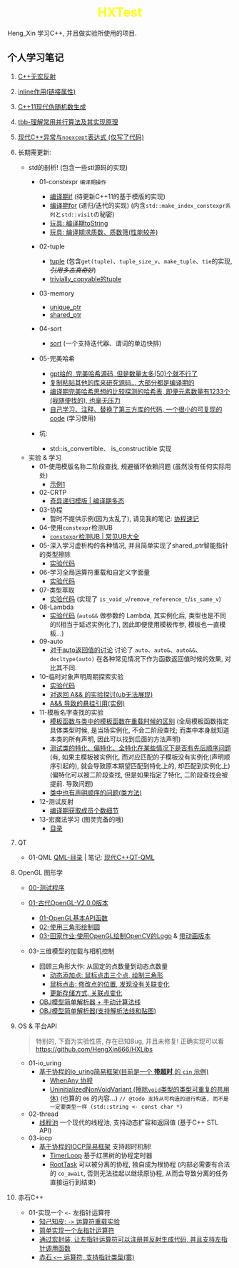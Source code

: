 <h1 align="center" style="color:yellow">HXTest</h1>

Heng_Xin 学习C++, 并且做实验所使用的项目.

## 个人学习笔记

1. [C++无宏反射](./src/01-reflection/C++无宏反射.md)

2. [inline作用(链接属性)](./src/02-link-property/inline关键字的作用.md)

3. [C++11现代伪随机数生成](./src/03-random/现代伪随机数生成.md)

4. [tbb-理解常用并行算法及其实现原理](./src/04-tbb/tbb-理解常用并行算法及其实现原理.md)

5. [现代C++异常与`noexcept`表达式 (仅写了代码)](./src/05-exception/demo/01-noexcept/01_main.cpp)

6. 长期需更新: 
    - std的剖析! (包含一些stl源码的实现)
        - 01-constexpr `编译期操作`
            - [编译期if](./src/06-std-analyse/demo/01-constexpr/01_if.cpp) (待更新C++11的基于模版的实现)
            - [编译期for](./src/06-std-analyse/demo/01-constexpr/02_for.cpp) (递归/迭代的实现) (内含`std::make_index_constexpr系列`と`std::visit`の秘密)
            - [玩具: 编译期toString](./src/06-std-analyse/demo/01-constexpr/03_toString.cpp)
            - [玩具: 编译期求质数、质数筛(性能较差)](./src/06-std-analyse/demo/01-constexpr/04_primeNumber.cpp)
        - 02-tuple
            - [tuple](./src/06-std-analyse/demo/02-tuple/01_tuple.cpp) (包含`get(tuple)`、`tuple_size_v`、`make_tuple`、`tie`的实现, *~~引用多态真奇妙~~*)
            - [trivially_copyable的tuple](./src/06-std-analyse/demo/02-tuple/02_tuple.cpp)
        - 03-memory
            - [unique_ptr](./src/06-std-analyse/demo/03-memory/01_UniquePtr.cpp)
            - [shared_ptr](./src/06-std-analyse/demo/03-memory/02_SharedPtr.cpp)
        - 04-sort
            - [sort](./src/06-std-analyse/demo/04-sort/01_sort.cpp) (一个支持迭代器、谓词的单边快排)
        - 05-完美哈希
            - [gpt给的, 完美哈希源码, 但是数量太多(50)个就不行了](src/06-std-analyse/demo/05-pmh/01_test_pmh_map.cpp)
            - [复制粘贴其他的库来研究源码... 大部分都是编译期的](src/06-std-analyse/demo/05-pmh/02_cp_pmh_test.cpp)
            - [编译期完美哈希思想的比较探测的哈希表, 即便元素数量有1233个(我随便找的), 也毫无压力](src/06-std-analyse/demo/05-pmh/03_test_pmh.cpp)
            - [自己学习、注释、替换了第三方库的代码, 一个很小的可复现的code](src/06-std-analyse/demo/05-pmh/04_hx_pmh_map.cpp) (学习使用)

        - 坑:
            - std::is_convertible、 is_constructible 实现
    - 实验 & 学习
        - 01-使用模版名称二阶段查找, 规避循环依赖问题 (虽然没有任何实际用处)
            - [示例1](./ser/../src/06-std-analyse/test/01-tp-ForwardDeclaration/test_01.cpp)
        - 02-CRTP
            - [奇异递归模版 | 编译期多态](./src/06-std-analyse/test/02-crtp/01_crtp.cpp)
        - 03-协程
            - 暂时不提供示例(因为太乱了), 请见我的笔记: [协程速记](https://hengxin666.github.io/HXLoLi/docs/%E7%A8%8B%E5%BA%8F%E8%AF%AD%E8%A8%80/C++/%E7%8E%B0%E4%BB%A3C++/%E7%8E%B0%E4%BB%A3C++%E5%8D%8F%E7%A8%8B/%E5%8D%8F%E7%A8%8B%E9%80%9F%E8%AE%B0)
        - 04-使用`constexpr`检测UB
            - [`constexpr`检测UB | 常见UB大全](src/06-std-analyse/test/04-select-ub/01_ub_look.cpp)
        - 05-深入学习虚析构的各种情况, 并且简单实现了shared_ptr智能指针的类型擦除
            - [实验代码](src/06-std-analyse/test/05-vBaseClass/01-v_base_class.cpp)
        - 06-学习全局运算符重载和自定义字面量
            - [实验代码](src/06-std-analyse/test/06-my-op/01_my_op.cpp)
        - 07-类型萃取
            - [实验代码](src/06-std-analyse/test/07-TypeExtraction/01_type_extraction.cpp) (实现了 `is_void_v`/`remove_reference_t`/`is_same_v`)
        - 08-Lambda
            - [实验代码](src/06-std-analyse/test/08-Lambda/01_Lambda.cpp) (`auto&&` 做参数的 Lambda, 其实例化后, 类型也是不同的!(相当于延迟实例化了), 因此即便使用模板传参, 模板也一直模板...)
        - 09-auto
            - [对于auto返回值的讨论](src/06-std-analyse/test/09-auto/01_auto_return.cpp) 讨论了 `auto`、`auto&`、`auto&&`、`decltype(auto)` 在各种常见情况下作为函数返回值时候的效果, 对比其不同.
        - 10-临时对象声明周期探索实验
            - [实验代码](src/06-std-analyse/test/10-tmp-obj-test/01_tmp_obj_test.cpp)
            - [对返回 A&& 的实验探讨(ub无法展现)](src/06-std-analyse/test/10-tmp-obj-test/02_rxv_ub.cpp)
            - [A&& 导致的悬挂引用(实例)](src/06-std-analyse/test/10-10-tmp-obj-test/03_xv_ub.cpp)
        - 11-模板名字查找的实验
            - [模板函数与类中的模板函数在重载时候的区别](src/06-std-analyse/test/11-template-find/01_test_g_or_class.cpp) (全局模板函数指定具体类型时候, 是当场实例化, 不会二阶段查找; 而类中本身就知道本类的所有声明, 因此可以找到后面的方法声明)
            - [测试类的特化、偏特化、全特化在某些情况下是否有先后顺序问题](/src/06-std-analyse/test/11-template-find/02_partial_specialization.cpp) (有, 如果主模板被实例化, 而对应匹配的子模板没有实例化(声明顺序引起的), 就会导致原本期望匹配到特化上的, 却匹配到实例化上) (偏特化可以被二阶段查找, 但是如果指定了特化, 二阶段查找会被提前. 导致问题)
            - [类中也有声明顺序的问题(类方法)](/src/06-std-analyse/test/11-template-find/03_auto_in_class.cpp)
        - 12-测试反射
            - [编译期获取成员个数细节](/src/06-std-analyse/test/12-reflection/membersCount.cpp)
        - 13-宏魔法学习 (图灵完备的哦)
            - [目录](src/06-std-analyse/test/13-MacroMagic/)
7. QT
   - 01-QML [QML-目录](./src/07-qt/01-qml/) | 笔记: [现代C++QT-QML](https://hengxin666.github.io/HXLoLi/docs/%E7%A8%8B%E5%BA%8F%E8%AF%AD%E8%A8%80/C++/%E7%8E%B0%E4%BB%A3C++/%E7%8E%B0%E4%BB%A3C++QT/QML/Window%E4%BB%8B%E7%BB%8D%E4%B8%B6%E5%88%9D%E8%AF%86)

8. OpenGL 图形学
    - [00-测试程序](src/08-OpenGL/demo/00-example/01_test_opengl_is_install.cpp)
    - [01-古代OpenGL-V2.0.0版本](src/08-OpenGL/demo/01-opengl-v200)
        - [01-OpenGL基本API函数](src/08-OpenGL/demo/01-opengl-v200/01_opengl_func.cpp)
        - [02-使用三角形绘制圆](src/08-OpenGL/demo/01-opengl-v200/02_opengl_yuan.cpp)
        - [03-回家作业:使用OpenGL绘制OpenCV的Logo](src/08-OpenGL/demo/01-opengl-v200/03_opengl_hw01.cpp) & [带动画版本](src/08-OpenGL/demo/01-opengl-v200/04_opengl_hw01_prime.cpp)

    - 03-三维模型的加载与相机控制
        - 回顾三角形大作: 从固定的点数量到动态点数量
            - [动态添加点: 鼠标点击三个点, 绘制三角形](03-src/08-OpenGL/demo/03-LoadingAndCameraControl/01_ClickAddPoint01.cpp)
            - [鼠标点击: 修改点的位置, 发现没有关联变化](src/08-OpenGL/demo/03-LoadingAndCameraControl/01_ClickAddPoint02.cpp)
            - [更新存储方式, 关联点变化](src/08-OpenGL/demo/03-LoadingAndCameraControl/01_ClickAddPoint03Ref.cpp)
        - [OBJ模型简单解析器 + 手动计算法线](src/08-OpenGL/demo/03-LoadingAndCameraControl/02_ObjParser01.cpp)
        - [OBJ模型简单解析器(支持解析法线和贴图)](src/08-OpenGL/demo/03-LoadingAndCameraControl/02_ObjParser02.cpp)

9. OS & 平台API
    > 特别的, 下面为实验性质, 存在已知Bug, 并且未修复! 正确实现可以看 https://github.com/HengXin666/HXLibs
    - 01-io_uring
        - [基于协程的io_uring简易框架(目前是一个 **带超时** 的 `cin` 示例)](./src/09-os/demo/01-io_uring/02_io_uring_co.cpp)
            - [WhenAny 协程](src/09-os/include/coroutine/awaiter/WhenAny.hpp)
            - [UninitializedNonVoidVariant (擦除`void`类型的类型可重复的共用体)](src/09-os/include/tools/UninitializedNonVoidVariant.hpp) (也算的 `06` 的内容...) `// @todo 支持从可构造的进行构造, 而不是一定要类型一样 (std::string <- const char *)`
    - 02-thread
        - [线程池](src/09-os/demo/02-thread/01_cpp_threadPool.cpp) 一个现代的线程池, 支持动态扩容和返回值 (基于C++ STL API)
    - 03-iocp
        - [基于协程的IOCP简易框架](src/09-os/demo/03-iocp/01_iocp_test.cpp) 支持超时机制!
            - [TimerLoop](src/09-os/include/coroutine/loop/TimerLoop.hpp) 基于红黑树的协程定时器
            - [RootTask](src/09-os/include/coroutine/task/RootTask.hpp) 可以被分离的协程, 独自成为根协程 (内部必需要有合法的 `co_await`, 否则无法挂起以继续原协程, 从而会导致分离的任务直接运行到结束)

10. 赤石C++
    - 01-实现一个 `<-` 左指针运算符
        - [知己知皮: `->` 运算符重载实验](01-src/10-cs-code/demo/01-left-ptr/01_right_ptr.cpp)
        - [简单实现一个左指针运算符](src/10-cs-code/demo/01-left-ptr/02_left_ptr.cpp)
        - [通过宏封装, 让左指针运算符可以注册并反射生成代码, 并且支持左指针调用函数](src/10-cs-code/demo/01-left-ptr/03_left_ptr_macro.cpp)
        - [赤石 `<一` 运算符, 支持指针类型(雾)](src/10-cs-code/demo/01-left-ptr/04_left_pptr.cpp)